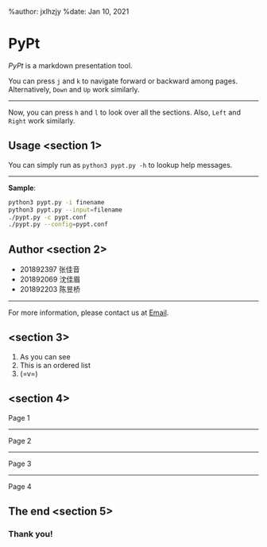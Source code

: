 %author: jxlhzjy
%date: Jan 10, 2021

# PyPt

*PyPt* is a markdown presentation tool.

You can press `j` and `k` to navigate
forward or backward among pages.
Alternatively, `Down` and `Up` work similarly.

---

Now, you can press `h` and `l` to look over all the sections.
Also, `Left` and `Right` work similarly.

## Usage <section 1>

You can simply run as `python3 pypt.py -h`
to lookup help messages.

---

**Sample**:

```sh
python3 pypt.py -i finename
python3 pypt.py --input=filename
./pypt.py -c pypt.conf
./pypt.py --config=pypt.conf
```

## Author <section 2>

- 201892397 张佳音
- 201892069 沈佳眉
- 201892203 陈昱桥

---

For more information,
please contact us at [Email](sample@opensource.org).

## <section 3>

1. As you can see
2. This is an ordered list
3. (=v=)

## <section 4>

Page 1

---

Page 2

---

Page 3

---

Page 4

## The end <section 5>

### Thank you!

